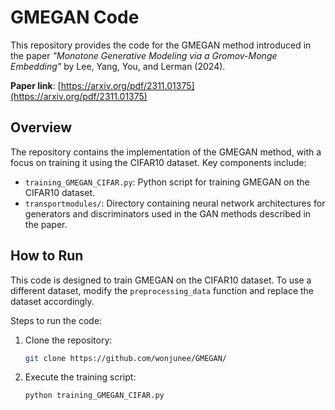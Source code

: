 # GMEGAN Code
This repository provides the code for the GMEGAN method introduced in the paper *"Monotone Generative Modeling via a Gromov-Monge Embedding"* by Lee, Yang, You, and Lerman (2024).

**Paper link**: [https://arxiv.org/pdf/2311.01375](https://arxiv.org/pdf/2311.01375)

## Overview

The repository contains the implementation of the GMEGAN method, with a focus on training it using the CIFAR10 dataset. Key components include:

- `training_GMEGAN_CIFAR.py`: Python script for training GMEGAN on the CIFAR10 dataset.
- `transportmodules/`: Directory containing neural network architectures for generators and discriminators used in the GAN methods described in the paper.

## How to Run

This code is designed to train GMEGAN on the CIFAR10 dataset. To use a different dataset, modify the `preprocessing_data` function and replace the dataset accordingly.

Steps to run the code:

1. Clone the repository:
   ```bash
   git clone https://github.com/wonjunee/GMEGAN/
   ```

2. Execute the training script:
   ```bash
   python training_GMEGAN_CIFAR.py
   ```
